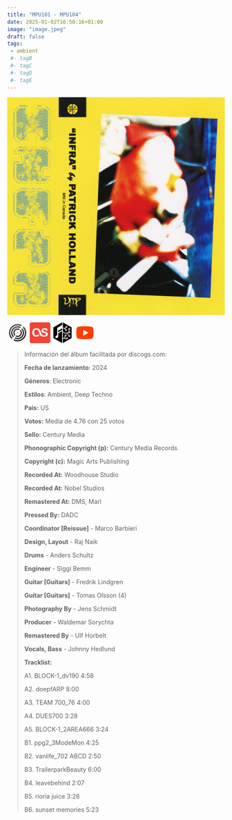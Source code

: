 ```yaml
---
title: "MPU101 - MPU104"
date: 2025-01-02T16:50:16+01:00
image: "image.jpeg"
draft: false
tags:
 - ambient
 #- tagB
 #- tagC
 #- tagD
 #- tagE
---
```

![cover](image.jpeg (MPU101 - MPU104))
 
[![discogs](../links/svg/discogs.png (discogs))](https://www.discogs.com/master/3429149)
[![lastfm](../links/svg/lastfm.png (lastfm))](https://www.last.fm/music/MPU101/MPU104)
[![musicbrainz](../links/svg/musicbrainz.png (musicbrainz))](https://musicbrainz.org/release/bd0a58a8-005a-4930-84f8-bb07f2695185)
[![youtube](../links/svg/youtube.png (youtube))](https://www.youtube.com/playlist?list=OLAK5uy_mszhp_m4PChpiWtYAeRG4E4gKG7hYd1RI)
 
<!-- [![bandcamp](../links/svg/bandcamp.png (bandcamp))](error) error busqueda -->
<!-- [![spotify](../links/svg/spotify.png (putify))]() -->
<!-- [![wikipedia](../links/svg/wikipedia.png (wikipedia))](error) -->
 
> Información del álbum facilitada por discogs.com:
> 
> **Fecha de lanzamiento**: 2024
> 
> **Géneros**: Electronic
> 
> **Estilos**: Ambient, Deep Techno
> 
> **Pais:** US
> 
> **Votos:** Media de 4.76 con 25 votos
> 
> **Sello:** Century Media
> 
> **Phonographic Copyright (p):** Century Media Records
> 
> **Copyright (c):** Magic Arts Publishing
> 
> **Recorded At:** Woodhouse Studio
> 
> **Recorded At:** Nobel Studios
> 
> **Remastered At:** DMS, Marl
> 
> **Pressed By:** DADC
> 
> **Coordinator [Reissue]** - Marco Barbieri
> 
> **Design, Layout** - Raj Naik
> 
> **Drums** - Anders Schultz
> 
> **Engineer** - Siggi Bemm
> 
> **Guitar [Guitars]** - Fredrik Lindgren
> 
> **Guitar [Guitars]** - Tomas Olsson (4)
> 
> **Photography By** - Jens Schmidt
> 
> **Producer** - Waldemar Sorychta
> 
> **Remastered By** - Ulf Horbelt
> 
> **Vocals, Bass** - Johnny Hedlund
> 
> 
> 
> **Tracklist:**
> 
>   A1. BLOCK-1_dv190    4:58
> 
>   A2. doepfARP    8:00
> 
>   A3. TEAM 700_76    4:00
> 
>   A4. DUES700    3:28
> 
>   A5. BLOCK-1_2AREA666    3:24
> 
>   B1. ppg2_3ModeMon    4:25
> 
>   B2. vanlife_702 ABCD    2:50
> 
>   B3. TrailerparkBeauty    6:00
> 
>   B4. leavebehind    2:07
> 
>   B5. rioria juice    3:28
> 
>   B6. sunset memories    5:23
> 
